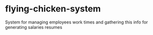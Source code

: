 # flying-chicken-system
System for managing employees work times and gathering this info for generating salaries resumes
